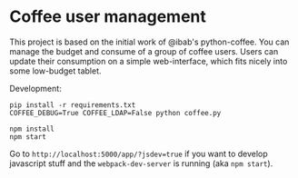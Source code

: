 # Coffee user management

This project is based on the initial work of @ibab's python-coffee.
You can manage the budget and consume of a group of coffee users.
Users can update their consumption on a simple web-interface, which fits nicely
into some low-budget tablet.

Development:

```
pip install -r requirements.txt
COFFEE_DEBUG=True COFFEE_LDAP=False python coffee.py
```

```
npm install
npm start
```

Go to `http://localhost:5000/app/?jsdev=true` if you want to develop javascript
stuff and the `webpack-dev-server` is running (aka `npm start`).
